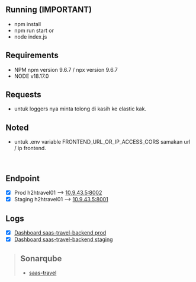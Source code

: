 ## Running (IMPORTANT)

- npm install
- npm run start or 
- node index.js

## Requirements

- NPM npm version 9.6.7 / npx version  9.6.7
- NODE v18.17.0

## Requests 

- untuk loggers nya minta tolong di kasih ke elastic kak.

## Noted

- untuk .env variable FRONTEND_URL_OR_IP_ACCESS_CORS samakan url / ip frontend.


&nbsp;
## Endpoint
- [x] Prod h2htravel01 --> [10.9.43.5:8002](https://10.9.43.5:8002)
- [x] Staging h2htravel01 --> [10.9.43.5:8001](https://10.9.43.5:8001)

## Logs
- [x] [Dashboard saas-travel-backend prod](https://log-h2h.rotit.art/app/r/s/ugly-many-egg)
- [x] [Dashboard saas-travel-backend staging](https://log-h2h.rotit.art/app/r/s/bald-calm-wolf)

> ## Sonarqube
> - [saas-travel](https://sonarqube.rotit.art/dashboard?id=saas-travel)